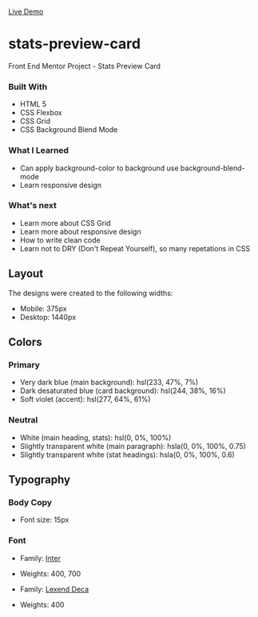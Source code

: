 [Live Demo](https://jhontriboyke.github.io/stats-preview-card/)

# stats-preview-card
Front End Mentor Project - Stats Preview Card

### Built With
- HTML 5
- CSS Flexbox
- CSS Grid
- CSS Background Blend Mode

### What I Learned
- Can apply background-color to background use background-blend-mode
- Learn responsive design

### What's next
- Learn more about CSS Grid
- Learn more about responsive design
- How to write clean code
- Learn not to DRY (Don't Repeat Yourself), so many repetations in CSS


## Layout

The designs were created to the following widths:

- Mobile: 375px
- Desktop: 1440px

## Colors

### Primary

- Very dark blue (main background): hsl(233, 47%, 7%)
- Dark desaturated blue (card background): hsl(244, 38%, 16%)
- Soft violet (accent): hsl(277, 64%, 61%)

### Neutral

- White (main heading, stats): hsl(0, 0%, 100%)
- Slightly transparent white (main paragraph): hsla(0, 0%, 100%, 0.75)
- Slightly transparent white (stat headings): hsla(0, 0%, 100%, 0.6)

## Typography

### Body Copy

- Font size: 15px

### Font

- Family: [Inter](https://fonts.google.com/specimen/Inter)
- Weights: 400, 700

- Family: [Lexend Deca](https://fonts.google.com/specimen/Lexend+Deca)
- Weights: 400
